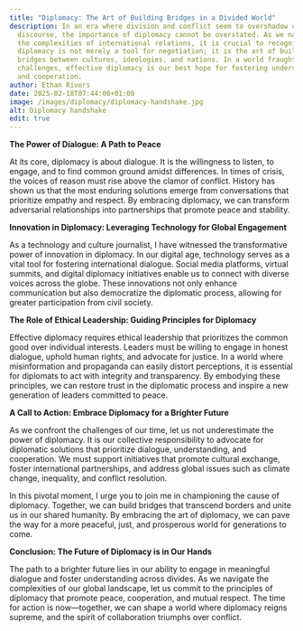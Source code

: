 ```yaml
---
title: "Diplomacy: The Art of Building Bridges in a Divided World"
description: In an era where division and conflict seem to overshadow our global
  discourse, the importance of diplomacy cannot be overstated. As we navigate
  the complexities of international relations, it is crucial to recognize that
  diplomacy is not merely a tool for negotiation; it is the art of building
  bridges between cultures, ideologies, and nations. In a world fraught with
  challenges, effective diplomacy is our best hope for fostering understanding
  and cooperation.
author: Ethan Rivers
date: 2025-02-18T07:44:00+01:00
image: /images/diplomacy/diplomacy-handshake.jpg
alt: Diplomacy handshake
edit: true
---
```

**The Power of Dialogue: A Path to Peace**

At its core, diplomacy is about dialogue. It is the willingness to listen, to engage, and to find common ground amidst differences. In times of crisis, the voices of reason must rise above the clamor of conflict. History has shown us that the most enduring solutions emerge from conversations that prioritize empathy and respect. By embracing diplomacy, we can transform adversarial relationships into partnerships that promote peace and stability.

**Innovation in Diplomacy: Leveraging Technology for Global Engagement**

As a technology and culture journalist, I have witnessed the transformative power of innovation in diplomacy. In our digital age, technology serves as a vital tool for fostering international dialogue. Social media platforms, virtual summits, and digital diplomacy initiatives enable us to connect with diverse voices across the globe. These innovations not only enhance communication but also democratize the diplomatic process, allowing for greater participation from civil society.

**The Role of Ethical Leadership: Guiding Principles for Diplomacy**

Effective diplomacy requires ethical leadership that prioritizes the common good over individual interests. Leaders must be willing to engage in honest dialogue, uphold human rights, and advocate for justice. In a world where misinformation and propaganda can easily distort perceptions, it is essential for diplomats to act with integrity and transparency. By embodying these principles, we can restore trust in the diplomatic process and inspire a new generation of leaders committed to peace.

**A Call to Action: Embrace Diplomacy for a Brighter Future**

As we confront the challenges of our time, let us not underestimate the power of diplomacy. It is our collective responsibility to advocate for diplomatic solutions that prioritize dialogue, understanding, and cooperation. We must support initiatives that promote cultural exchange, foster international partnerships, and address global issues such as climate change, inequality, and conflict resolution.

In this pivotal moment, I urge you to join me in championing the cause of diplomacy. Together, we can build bridges that transcend borders and unite us in our shared humanity. By embracing the art of diplomacy, we can pave the way for a more peaceful, just, and prosperous world for generations to come.

**Conclusion: The Future of Diplomacy is in Our Hands**

The path to a brighter future lies in our ability to engage in meaningful dialogue and foster understanding across divides. As we navigate the complexities of our global landscape, let us commit to the principles of diplomacy that promote peace, cooperation, and mutual respect. The time for action is now—together, we can shape a world where diplomacy reigns supreme, and the spirit of collaboration triumphs over conflict.
